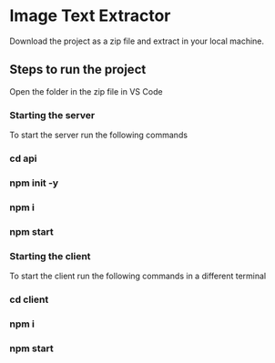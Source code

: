 # Image Text Extractor

Download the project as a zip file and extract in your local machine.

## Steps to run the project

Open the folder in the zip file in VS Code

### Starting the server

To start the server run the following commands

### cd api

### npm init -y

### npm i

### npm start


### Starting the client

To start the client run the following commands in a different terminal

### cd client

### npm i

### npm start
